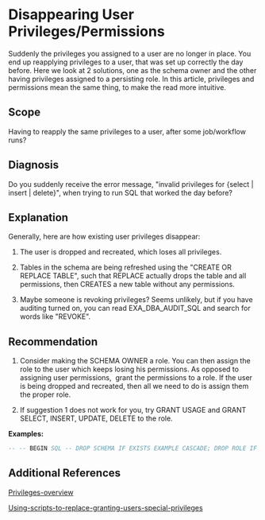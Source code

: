 # Disappearing User Privileges/Permissions 
Suddenly the privileges you assigned to a user are no longer in place. You end up reapplying privileges to a user, that was set up correctly the day before. Here we look at 2 solutions, one as the schema owner and the other having privileges assigned to a persisting role. In this article, privileges and permissions mean the same thing, to make the read more intuitive.

## Scope

Having to reapply the same privileges to a user, after some job/workflow runs?

## Diagnosis

Do you suddenly receive the error message, "invalid privileges for {select | insert | delete}", when trying to run SQL that worked the day before?

## Explanation

Generally, here are how existing user privileges disappear:

1) The user is dropped and recreated, which loses all privileges.

2) Tables in the schema are being refreshed using the "CREATE OR REPLACE TABLE", such that REPLACE actually drops the table and all permissions, then CREATES a new table without any permissions.

3) Maybe someone is revoking privileges? Seems unlikely, but if you have auditing turned on, you can read EXA_DBA_AUDIT_SQL and search for words like "REVOKE".

## Recommendation

1) Consider making the SCHEMA OWNER a role. You can then assign the role to the user which keeps losing his permissions. As opposed to assigning user permissions,  grant the permissions to a role. If the user is being dropped and recreated, then all we need to do is assign them the proper role.

2) If suggestion 1 does not work for you, try GRANT USAGE and GRANT SELECT, INSERT, UPDATE, DELETE to the role.

**Examples:**


```sql
-- -- BEGIN SQL -- DROP SCHEMA IF EXISTS EXAMPLE CASCADE; DROP ROLE IF EXISTS EXAMPLE_OWNER CASCADE; DROP ROLE IF EXISTS EXAMPLE_USER_ROLE CASCADE; DROP USER IF EXISTS EXAMPLE_USER CASCADE; CREATE ROLE EXAMPLE_OWNER; CREATE ROLE EXAMPLE_USER_ROLE; CREATE USER EXAMPLE_USER IDENTIFIED BY "abc"; CREATE SCHEMA IF NOT EXISTS EXAMPLE; OPEN SCHEMA EXAMPLE; ALTER SCHEMA EXAMPLE CHANGE OWNER EXAMPLE_OWNER; CREATE OR REPLACE TABLE EXAMPLE.TABLE_1(COL1 INTEGER, COL2 VARCHAR(100)); INSERT INTO EXAMPLE.TABLE_1 values(1, 'Step 1'),(2, 'Step 2'),(3, 'Step 3'); GRANT IMPERSONATION ON SYS TO EXAMPLE_USER_ROLE; -- only needed for this test! -- -- Scenario 1 Put user into EXAMPLE_OWNER role and create / write / read tables -- The first step should fail on permissions, then, as a member of -- EXAMPLE_OWNER, demonstrate full permissions: -- IMPERSONATE EXAMPLE_USER; SELECT * FROM EXAMPLE.TABLE_1; IMPERSONATE SYS; GRANT EXAMPLE_OWNER to EXAMPLE_USER; IMPERSONATE EXAMPLE_USER; SELECT * FROM EXAMPLE.TABLE_1; INSERT INTO EXAMPLE.TABLE_1 values(4, 'EXAMPLE_USER WAS HERE'); DELETE FROM EXAMPLE.TABLE_1 where COL1 = 1; IMPERSONATE SYS; REVOKE EXAMPLE_OWNER FROM EXAMPLE_USER; -- -- Scenario 2 To retain permissions, GRANT USAGE ON SCHEMA to EXAMPLE_USER_ROLE and put EXAMPLE_USER in that role. -- Ensure user EXAMPLE_USER can only select/read/update/delete. -- GRANT USAGE ON SCHEMA EXAMPLE TO EXAMPLE_USER_ROLE; GRANT SELECT, INSERT, UPDATE, DELETE ON SCHEMA EXAMPLE to EXAMPLE_USER_ROLE; GRANT EXAMPLE_USER_ROLE to EXAMPLE_USER; IMPERSONATE EXAMPLE_USER; INSERT INTO EXAMPLE.TABLE_1 values(5, 'EXAMPLE_USER WAS HERE'); DROP TABLE EXAMPLE.TABLE_1 CASCADE; -- Should be denied on insufficient privileges. IMPERSONATE SYS; -- DROP TABLE IF EXISTS EXAMPLE.TABLE_1 CASCADE; -- CREATE OR REPLACE TABLE EXAMPLE.TABLE_1(COL1 INTEGER, COL2 VARCHAR(100)); INSERT INTO EXAMPLE.TABLE_1 values(1, 'Step 1'),(2, 'Step 2'),(3, 'Step 3'); -- IMPERSONATE EXAMPLE_USER; INSERT INTO EXAMPLE.TABLE_1 values(6, 'EXAMPLE_USER RETAINS PERMISSIONS'); SELECT * FROM EXAMPLE.TABLE_1; -- IMPERSONATE SYS; REVOKE IMPERSONATION ON SYS FROM EXAMPLE_USER_ROLE; -- -- END OF SQL --
```
## Additional References

[Privileges-overview](https://community.exasol.com/t5/database-features/privileges-overview/ta-p/1498 "privileges-overview") 

[Using-scripts-to-replace-granting-users-special-privileges](https://community.exasol.com/t5/database-features/using-scripts-to-replace-granting-users-special-privileges/ta-p/6056) 

